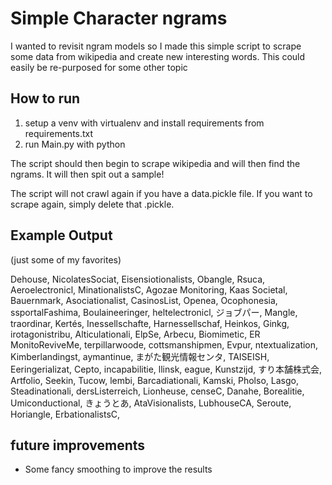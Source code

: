 # Simple Character ngrams
I wanted to revisit ngram models so I made this simple script to scrape some data from wikipedia and create new interesting words.
This could easily be re-purposed for some other topic

## How to run ##
1. setup a venv with virtualenv and install requirements from requirements.txt
2. run Main.py with python 

The script should then begin to scrape wikipedia and will then find the ngrams. It will then spit out a sample! 

The script will not crawl again if you have a data.pickle file. If you want to scrape again, simply delete that .pickle.  

## Example Output ##
(just some of my favorites)

Dehouse,
NicolatesSociat,
Eisensiotionalists,
Obangle,
Rsuca,
Aeroelectronicl,
MinationalistsC,
Agozae Monitoring,
Kaas Societal,
Bauernmark,
Asociationalist,
CasinosList,
Openea,
Ocophonesia,
ssportalFashima,
Boulaineeringer,
heltelectronicl,
ジョブパー,
Mangle,
traordinar,
Kertés,
Inessellschafte,
Harnessellschaf,
Heinkos,
Ginkg,
irotagonistribu,
Alticulationali,
ElpSe,
Arbecu,
Biomimetic,
ER MonitoReviveMe,
terpillarwoode,
cottsmanshipmen,
Evpur,
ntextualization,
Kimberlandingst,
aymantinue,
まがた観光情報センタ,
TAISEISH,
Eeringerializat,
Cepto,
incapabilitie,
llinsk,
eague,
Kunstzijd,
すり本舗株式会,
Artfolio,
Seekin,
Tucow,
lembi,
Barcadiationali,
Kamski,
Pholso,
Lasgo,
Steadinationali,
dersListerreich,
Lionheuse,
censeC,
Danahe,
Borealitie,
Umiconductional,
きょうとあ,
AtaVisionalists,
LubhouseCA,
Seroute,
Horiangle,
ErbationalistsC, 

## future improvements ##
- Some fancy smoothing to improve the results   